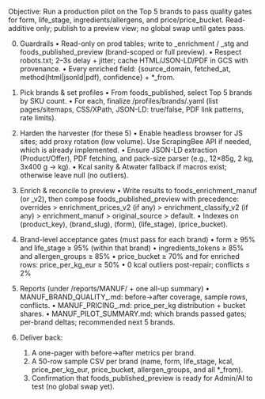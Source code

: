 Objective: Run a production pilot on the Top 5 brands to pass quality gates for form, life_stage, ingredients/allergens, and price/price_bucket. Read-additive only; publish to a preview view; no global swap until gates pass.

0) Guardrails
	•	Read-only on prod tables; write to _enrichment / _stg and foods_published_preview (brand-scoped or full preview).
	•	Respect robots.txt; 2–3s delay + jitter; cache HTML/JSON-LD/PDF in GCS with provenance.
	•	Every enriched field: {source_domain, fetched_at, method(html|jsonld|pdf), confidence} + *_from.

1) Pick brands & set profiles
	•	From foods_published, select Top 5 brands by SKU count.
	•	For each, finalize /profiles/brands/<brand>.yaml (list pages/sitemaps, CSS/XPath, JSON-LD: true/false, PDF link patterns, rate limits).

2) Harden the harvester (for these 5)
	•	Enable headless browser for JS sites; add proxy rotation (low volume). Use ScrapingBee API if needed, which is already implemented.
	•	Ensure JSON-LD extraction (Product/Offer), PDF fetching, and pack-size parser (e.g., 12×85g, 2 kg, 3x400 g → kg).
	•	Kcal sanity & Atwater fallback if macros exist; otherwise leave null (no outliers).

3) Enrich & reconcile to preview
	•	Write results to foods_enrichment_manuf (or _v2), then compose foods_published_preview with precedence:
overrides > enrichment_prices_v2 (if any) > enrichment_classify_v2 (if any) > enrichment_manuf > original_source > default.
	•	Indexes on (product_key), (brand_slug), (form), (life_stage), (price_bucket).

4) Brand-level acceptance gates (must pass for each brand)
	•	form ≥ 95% and life_stage ≥ 95% (within that brand)
	•	ingredients_tokens ≥ 85% and allergen_groups ≥ 85%
	•	price_bucket ≥ 70% and for enriched rows: price_per_kg_eur ≥ 50%
	•	0 kcal outliers post-repair; conflicts ≤ 2%

5) Reports (under /reports/MANUF/ + one all-up summary)
	•	MANUF_BRAND_QUALITY_<brand>.md: before→after coverage, sample rows, conflicts.
	•	MANUF_PRICING_<brand>.md: price_per_kg distribution + bucket shares.
	•	MANUF_PILOT_SUMMARY.md: which brands passed gates; per-brand deltas; recommended next 5 brands.

6) Deliver back:
	1.	A one-pager with before→after metrics per brand.
	2.	A 50-row sample CSV per brand (name, form, life_stage, kcal, price_per_kg_eur, price_bucket, allergen_groups, and all *_from).
	3.	Confirmation that foods_published_preview is ready for Admin/AI to test (no global swap yet).